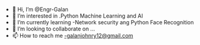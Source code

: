 - 👋 Hi, I’m @Engr-Galan
- 👀 I’m interested in .Python Machine Learning and AI
- 🌱 I’m currently learning -Network security ang Python Face Recognition
- 💞️ I’m looking to collaborate on ...
- 📫 How to reach me -galanjohnry12@gmail.com

<!---
Engr-Galan/Engr-Galan is a ✨ special ✨ repository because its `README.md` (this file) appears on your GitHub profile.
You can click the Preview link to take a look at your changes.
--->
